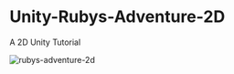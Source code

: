 # Unity-Rubys-Adventure-2D
A 2D Unity Tutorial

<img src="https://i.ibb.co/yshXcXL/rubys-adventure-2d.png" alt="rubys-adventure-2d" border="0">

